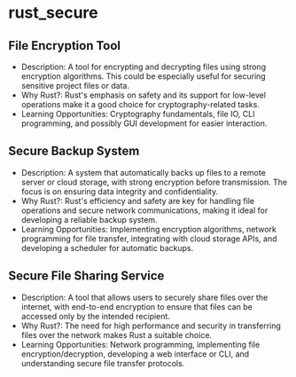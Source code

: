 # rust_secure


##  File Encryption Tool
- Description: A tool for encrypting and decrypting files using strong encryption algorithms. This could be especially useful for securing sensitive project files or data.
- Why Rust?: Rust's emphasis on safety and its support for low-level operations make it a good choice for cryptography-related tasks.
- Learning Opportunities: Cryptography fundamentals, file IO, CLI programming, and possibly GUI development for easier interaction.

## Secure Backup System
- Description: A system that automatically backs up files to a remote server or cloud storage, with strong encryption before transmission. The focus is on ensuring data integrity and confidentiality.
- Why Rust?: Rust's efficiency and safety are key for handling file operations and secure network communications, making it ideal for developing a reliable backup system.
- Learning Opportunities: Implementing encryption algorithms, network programming for file transfer, integrating with cloud storage APIs, and developing a scheduler for automatic backups.


## Secure File Sharing Service
- Description: A tool that allows users to securely share files over the internet, with end-to-end encryption to ensure that files can be accessed only by the intended recipient.
- Why Rust?: The need for high performance and security in transferring files over the network makes Rust a suitable choice.
- Learning Opportunities: Network programming, implementing file encryption/decryption, developing a web interface or CLI, and understanding secure file transfer protocols.